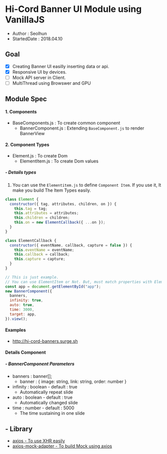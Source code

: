 # Hi-Cord Banner UI Module using VanillaJS

- Author : Seolhun
- StartedDate : 2018.04.10

## Goal

- [x] Creating Banner UI easilly inserting data or api.
- [x] Responsive UI by devices.
- [ ] Mock API server in Client.
- [ ] MultiThread using Browswer and GPU

## Module Spec

#### 1. Components

- BaseComponents.js : To create common component
  - BannerComponent.js : Extending `BaseComponent.js` to render BannerView

#### 2. Component Types

- Element.js : To create Dom
  - ElementItem.js : To create Dom values

##### - Details types

1. You can use the `Elementitem.js` to define `Component Item`. If you use it, It make you build The Item Types easily.

```javascript
class Element {
  constructor({ tag, attributes, children, on }) {
    this.tag = tag;
    this.attributes = attributes;
    this.children = children;
    this.on = new ElementCallback({ ...on });
  }
}

class ElementCallback {
  constructor({ eventName, callback, capture = false }) {
    this.eventName = eventName;
    this.callback = callback;
    this.capture = capture;
  }
}

// This is just example.
// You can use ElementItem or Not. But, must match properties with ElementItem.
const app = document.getElementById("app");
new BannerComponent({
  banners,
  infinity: true,
  auto: true,
  time: 3000,
  target: app,
}).view();
```

#### Examples
- <a href='http://hi-cord-banners.surge.sh' target='_blank' rel='noopener noreferrer'>http://hi-cord-banners.surge.sh</a>

#### Details Component

##### - BannerComponent Parameters

- banners : banner[];
  - banner : { image: string, link: string, order: number }
- infinity : boolean - default : true
  - Automatically repeat slide
- auto : boolean - default : true
  - Automatically changed slide
- time : number - default : 5000
  - The time sustaining in one slide

## - Library

- [axios - To use XHR easily](https://github.com/axios/axios)
- [axios-mock-adapter - To build Mock using axios](https://github.com/ctimmerm/axios-mock-adapter)
